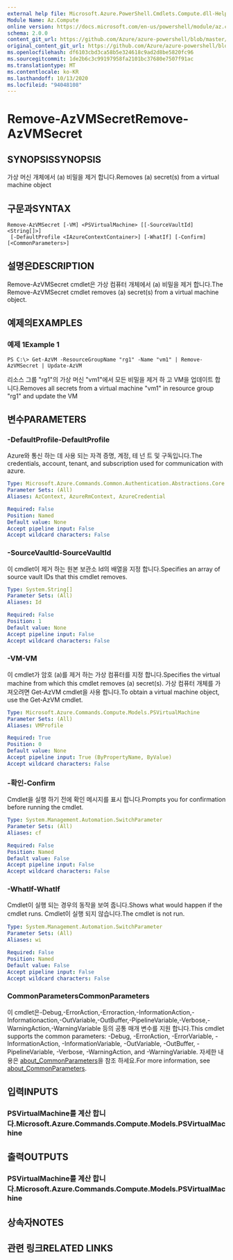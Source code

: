 ```yaml
---
external help file: Microsoft.Azure.PowerShell.Cmdlets.Compute.dll-Help.xml
Module Name: Az.Compute
online version: https://docs.microsoft.com/en-us/powershell/module/az.compute/remove-azvmsecret
schema: 2.0.0
content_git_url: https://github.com/Azure/azure-powershell/blob/master/src/Compute/Compute/help/Remove-AzVMSecret.md
original_content_git_url: https://github.com/Azure/azure-powershell/blob/master/src/Compute/Compute/help/Remove-AzVMSecret.md
ms.openlocfilehash: df6103cbd3ca58b5e324618c9ad2d8be5820fc96
ms.sourcegitcommit: 1de2b6c3c99197958fa2101bc37680e7507f91ac
ms.translationtype: MT
ms.contentlocale: ko-KR
ms.lasthandoff: 10/13/2020
ms.locfileid: "94048108"
---
```

# <span data-ttu-id="58aed-101">Remove-AzVMSecret</span><span class="sxs-lookup"><span data-stu-id="58aed-101">Remove-AzVMSecret</span></span>

## <span data-ttu-id="58aed-102">SYNOPSIS</span><span class="sxs-lookup"><span data-stu-id="58aed-102">SYNOPSIS</span></span>
<span data-ttu-id="58aed-103">가상 머신 개체에서 (a) 비밀을 제거 합니다.</span><span class="sxs-lookup"><span data-stu-id="58aed-103">Removes (a) secret(s) from a virtual machine object</span></span>

## <span data-ttu-id="58aed-104">구문과</span><span class="sxs-lookup"><span data-stu-id="58aed-104">SYNTAX</span></span>

```
Remove-AzVMSecret [-VM] <PSVirtualMachine> [[-SourceVaultId] <String[]>]
 [-DefaultProfile <IAzureContextContainer>] [-WhatIf] [-Confirm] [<CommonParameters>]
```

## <span data-ttu-id="58aed-105">설명은</span><span class="sxs-lookup"><span data-stu-id="58aed-105">DESCRIPTION</span></span>
<span data-ttu-id="58aed-106">Remove-AzVMSecret cmdlet은 가상 컴퓨터 개체에서 (a) 비밀을 제거 합니다.</span><span class="sxs-lookup"><span data-stu-id="58aed-106">The Remove-AzVMSecret cmdlet removes (a) secret(s) from a virtual machine object.</span></span>

## <span data-ttu-id="58aed-107">예제의</span><span class="sxs-lookup"><span data-stu-id="58aed-107">EXAMPLES</span></span>

### <span data-ttu-id="58aed-108">예제 1</span><span class="sxs-lookup"><span data-stu-id="58aed-108">Example 1</span></span>
```
PS C:\> Get-AzVM -ResourceGroupName "rg1" -Name "vm1" | Remove-AzVMSecret | Update-AzVM
```

<span data-ttu-id="58aed-109">리소스 그룹 "rg1"의 가상 머신 "vm1"에서 모든 비밀을 제거 하 고 VM을 업데이트 합니다.</span><span class="sxs-lookup"><span data-stu-id="58aed-109">Removes all secrets from a virtual machine "vm1" in resource group "rg1" and update the VM</span></span>

## <span data-ttu-id="58aed-110">변수</span><span class="sxs-lookup"><span data-stu-id="58aed-110">PARAMETERS</span></span>

### <span data-ttu-id="58aed-111">-DefaultProfile</span><span class="sxs-lookup"><span data-stu-id="58aed-111">-DefaultProfile</span></span>
<span data-ttu-id="58aed-112">Azure와 통신 하는 데 사용 되는 자격 증명, 계정, 테 넌 트 및 구독입니다.</span><span class="sxs-lookup"><span data-stu-id="58aed-112">The credentials, account, tenant, and subscription used for communication with azure.</span></span>

```yaml
Type: Microsoft.Azure.Commands.Common.Authentication.Abstractions.Core.IAzureContextContainer
Parameter Sets: (All)
Aliases: AzContext, AzureRmContext, AzureCredential

Required: False
Position: Named
Default value: None
Accept pipeline input: False
Accept wildcard characters: False
```

### <span data-ttu-id="58aed-113">-SourceVaultId</span><span class="sxs-lookup"><span data-stu-id="58aed-113">-SourceVaultId</span></span>
<span data-ttu-id="58aed-114">이 cmdlet이 제거 하는 원본 보관소 Id의 배열을 지정 합니다.</span><span class="sxs-lookup"><span data-stu-id="58aed-114">Specifies an array of source vault IDs that this cmdlet removes.</span></span>

```yaml
Type: System.String[]
Parameter Sets: (All)
Aliases: Id

Required: False
Position: 1
Default value: None
Accept pipeline input: False
Accept wildcard characters: False
```

### <span data-ttu-id="58aed-115">-VM</span><span class="sxs-lookup"><span data-stu-id="58aed-115">-VM</span></span>
<span data-ttu-id="58aed-116">이 cmdlet가 암호 (a)를 제거 하는 가상 컴퓨터를 지정 합니다.</span><span class="sxs-lookup"><span data-stu-id="58aed-116">Specifies the virtual machine from which this cmdlet removes (a) secret(s).</span></span>
<span data-ttu-id="58aed-117">가상 컴퓨터 개체를 가져오려면 Get-AzVM cmdlet을 사용 합니다.</span><span class="sxs-lookup"><span data-stu-id="58aed-117">To obtain a virtual machine object, use the Get-AzVM cmdlet.</span></span>

```yaml
Type: Microsoft.Azure.Commands.Compute.Models.PSVirtualMachine
Parameter Sets: (All)
Aliases: VMProfile

Required: True
Position: 0
Default value: None
Accept pipeline input: True (ByPropertyName, ByValue)
Accept wildcard characters: False
```

### <span data-ttu-id="58aed-118">-확인</span><span class="sxs-lookup"><span data-stu-id="58aed-118">-Confirm</span></span>
<span data-ttu-id="58aed-119">Cmdlet을 실행 하기 전에 확인 메시지를 표시 합니다.</span><span class="sxs-lookup"><span data-stu-id="58aed-119">Prompts you for confirmation before running the cmdlet.</span></span>

```yaml
Type: System.Management.Automation.SwitchParameter
Parameter Sets: (All)
Aliases: cf

Required: False
Position: Named
Default value: False
Accept pipeline input: False
Accept wildcard characters: False
```

### <span data-ttu-id="58aed-120">-WhatIf</span><span class="sxs-lookup"><span data-stu-id="58aed-120">-WhatIf</span></span>
<span data-ttu-id="58aed-121">Cmdlet이 실행 되는 경우의 동작을 보여 줍니다.</span><span class="sxs-lookup"><span data-stu-id="58aed-121">Shows what would happen if the cmdlet runs.</span></span>
<span data-ttu-id="58aed-122">Cmdlet이 실행 되지 않습니다.</span><span class="sxs-lookup"><span data-stu-id="58aed-122">The cmdlet is not run.</span></span>

```yaml
Type: System.Management.Automation.SwitchParameter
Parameter Sets: (All)
Aliases: wi

Required: False
Position: Named
Default value: False
Accept pipeline input: False
Accept wildcard characters: False
```

### <span data-ttu-id="58aed-123">CommonParameters</span><span class="sxs-lookup"><span data-stu-id="58aed-123">CommonParameters</span></span>
<span data-ttu-id="58aed-124">이 cmdlet은-Debug,-ErrorAction,-Erroraction,-InformationAction,-Informationaction,-OutVariable,-OutBuffer,-PipelineVariable,-Verbose,-WarningAction,-WarningVariable 등의 공통 매개 변수를 지원 합니다.</span><span class="sxs-lookup"><span data-stu-id="58aed-124">This cmdlet supports the common parameters: -Debug, -ErrorAction, -ErrorVariable, -InformationAction, -InformationVariable, -OutVariable, -OutBuffer, -PipelineVariable, -Verbose, -WarningAction, and -WarningVariable.</span></span> <span data-ttu-id="58aed-125">자세한 내용은 [about_CommonParameters](http://go.microsoft.com/fwlink/?LinkID=113216)을 참조 하세요.</span><span class="sxs-lookup"><span data-stu-id="58aed-125">For more information, see [about_CommonParameters](http://go.microsoft.com/fwlink/?LinkID=113216).</span></span>

## <span data-ttu-id="58aed-126">입력</span><span class="sxs-lookup"><span data-stu-id="58aed-126">INPUTS</span></span>

### <span data-ttu-id="58aed-127">PSVirtualMachine를 계산 합니다.</span><span class="sxs-lookup"><span data-stu-id="58aed-127">Microsoft.Azure.Commands.Compute.Models.PSVirtualMachine</span></span>

## <span data-ttu-id="58aed-128">출력</span><span class="sxs-lookup"><span data-stu-id="58aed-128">OUTPUTS</span></span>

### <span data-ttu-id="58aed-129">PSVirtualMachine를 계산 합니다.</span><span class="sxs-lookup"><span data-stu-id="58aed-129">Microsoft.Azure.Commands.Compute.Models.PSVirtualMachine</span></span>

## <span data-ttu-id="58aed-130">상속자</span><span class="sxs-lookup"><span data-stu-id="58aed-130">NOTES</span></span>

## <span data-ttu-id="58aed-131">관련 링크</span><span class="sxs-lookup"><span data-stu-id="58aed-131">RELATED LINKS</span></span>
